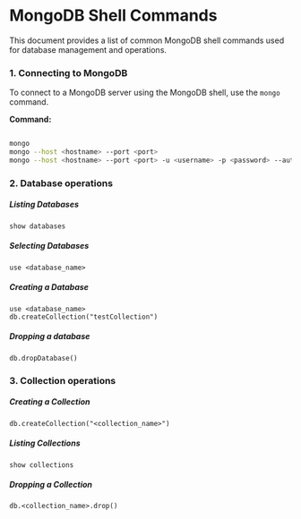 # MongoDB Shell Commands

This document provides a list of common MongoDB shell commands used for database management and operations. 

### 1. Connecting to MongoDB

To connect to a MongoDB server using the MongoDB shell, use the `mongo` command. 

**Command:**
```sh

mongo
mongo --host <hostname> --port <port>
mongo --host <hostname> --port <port> -u <username> -p <password> --authenticationDatabase <database>
```
### 2. Database operations

##### Listing Databases
```shell
show databases
```

##### Selecting Databases
```shell
use <database_name>
```
##### Creating a Database
 ```shell
use <database_name>
db.createCollection("testCollection")
```
##### Dropping a database
```shell
db.dropDatabase()
```
### 3. Collection operations

##### Creating a Collection
```shell
db.createCollection("<collection_name>")
```
##### Listing Collections
```shell
show collections

```
##### Dropping a Collection
```shell
db.<collection_name>.drop()
```

